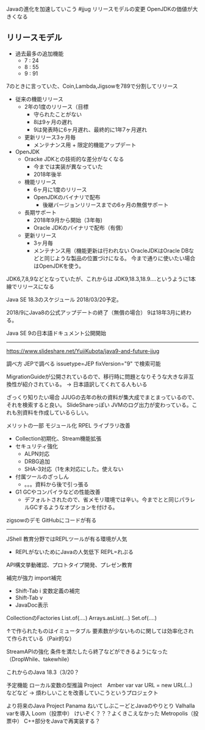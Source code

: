 Javaの進化を加速していこう #jjug
リリースモデルの変更
OpenJDKの価値が大きくなる

## リリースモデル
- 過去最多の追加機能
  - 7 : 24
  - 8 : 55
  - 9 : 91

7のときに言っていた、Coin,Lambda,Jigsowを789で分割してリリース

- 従来の機能リリース
  - 2年の1度のリリース（目標
    - 守られたことがない
    - 8は9ヶ月の遅れ
    - 9は発表時に6ヶ月遅れ、最終的に1年7ヶ月遅れ
  - 更新リリース3ヶ月毎
    - メンテナンス用 + 限定的機能アップデート
- OpenJDK
  - Oracke JDKとの技術的な差分がなくなる
    - 今までは実装が異なっていた
    - 2018年後半
  - 機能リリース
    - 6ヶ月に1度のリリース
    - OpenJDKのバイナリで配布
      - 後継バージョンリリースまでの6ヶ月の無償サポート
  - 長期サポート
    - 2018年9月から開始（3年毎)
    - Oracle JDKのバイナリで配布（有償）
  - 更新リリース
    - 3ヶ月毎
    - メンテナンス用（機能更新は行われない
OracleJDKはOracle DBなどと同じような製品の位置づけになる。
今まで通りに使いたい場合はOpenJDKを使う。

JDK6,7,8,9などとなっていたが、これからは
JDK9,18.3,18.9....というように1本線でリリースになる

Java SE 18.3のスケジュール
2018/03/20予定。

2018/9にJava8の公式アップデートの終了（無償の場合）
9は18年3月に終わる。

Java SE 9の日本語ドキュメント公開開始

----

https://www.slideshare.net/YujiKubota/java9-and-future-jjug

調べ方
JEPで調べる
issuetype=JEP fixVersion="9"
で検索可能

MigrationGuideが公開されているので、移行時に問題となりそうな大きな非互換性が紹介されている。
→ 日本語訳してくれてる人もいる

ざっくり知りたい場合
JJUGの去年の秋の資料が集大成でまとまっているので、それを検索すると良い。
SlideShareっぽい
JVMのログ出力が変わっている。これも別資料を作成しているらしい。

メリットの一部
モジュール化
RPEL
ライブラリ改善
  - Collection初期化、Stream機能拡張
- セキュリティ強化
  - ALPN対応
  - DRBG追加
  - SHA-3対応（1を未対応にした。使えない
- 付属ツールのざっしん
  - 。。。資料から後で引っ張る
- G1 GCやコンパイラなどの性能改善
  - デフォルトされたので、省メモリ環境では辛い。今までとと同じパラレルGCするようなオプションを付ける。

zigsowのデモ
GitHubにコードが有る

---------

JShell
教育分野ではREPLツールが有る環境が人気
- REPLがないためにJavaの人気低下
REPL=れぷる

API構文挙動確認、プロトタイプ開発、プレゼン教育

補完が強力
import補完
  - Shift-Tab i
変数定義の補完
  - Shift-Tab v
- JavaDoc表示

CollectionのFactories
List.of(....)
  Arrays.asList(...)
Set.of(....)

↑で作られたものはイミュータブル
要素数が少ないものに関しては効率化されて作られている（Pair的な）

StreamAPIの強化
条件を満たしたら終了などができるようになった（DropWhile、takewhile）

これからのJava
18.3（3/20？

予定機能
ローカル変数の型推論
Project　Amber
var
var URL = new URL(...)
などなど
→ 煩わしいことを改善していこうというプロジェクト

より将来のJava
Project Panama
 ねいてしぶこーどとJavaのやりとり
Valhalla
 varを導入
Loom（投票中）
 けいぞく？？？よくきこえなかった
Metropolis（投票中）
 C++部分をJavaで再実装する？
